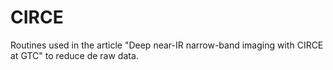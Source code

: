 # CIRCE

Routines used in the article "Deep near-IR narrow-band imaging with CIRCE at GTC" to reduce de raw data.
